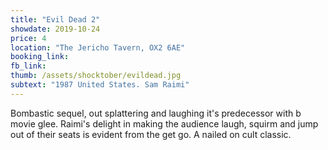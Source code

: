 ```yaml
---
title: "Evil Dead 2"
showdate: 2019-10-24
price: 4
location: "The Jericho Tavern, OX2 6AE"
booking_link: 
fb_link: 
thumb: /assets/shocktober/evildead.jpg
subtext: "1987 United States. Sam Raimi"
---
```

Bombastic sequel, out splattering and laughing it's predecessor with b movie glee. Raimi's delight in making the audience laugh, squirm and jump out of their seats is evident from the get go. A nailed on cult classic.